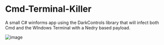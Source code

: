 # Cmd-Terminal-Killer
A small C# winforms app using the DarkControls library that will infect both Cmd and the WIndows Terminal with a Nedry based payload.

![image](https://github.com/mastercodeon314/Cmd-Terminal-Killer/assets/78676320/0177ef1a-66e0-4e22-adac-698a0fe66e45)